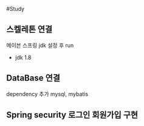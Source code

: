 #Study

## 스켈레톤 연결
메이븐 스프링 jdk 설정 후 run

* jdk 1.8

## DataBase 연결
dependency 추가 mysql, mybatis

## Spring security 로그인 회원가입 구현 



